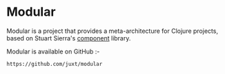 # Modular

Modular is a project that provides a meta-architecture for Clojure projects, based on Stuart Sierra's [component](https://github.com/stuartsierra/component) library.

Modular is available on GitHub :-

    https://github.com/juxt/modular
